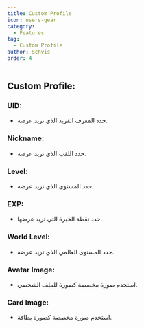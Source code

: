 ```yaml
---
title: Custom Profile
icon: users-gear
category:
  - Features
tag:
  - Custom Profile
author: Schvis
order: 4
---
```


## Custom Profile:

### UID:
- حدد المعرف الفريد الذي تريد عرضه.
### Nickname:
- حدد اللقب الذي تريد عرضه.
### Level:
- حدد المستوى الذي تريد عرضه.
### EXP:
- حدد نقطة الخبرة التي تريد عرضها.
### World Level:
- حدد المستوى العالمي الذي تريد عرضه.
### Avatar Image:
- استخدم صورة مخصصة كصورة للملف الشخصي.
### Card Image:
- استخدم صورة مخصصة كصورة بطاقة.
